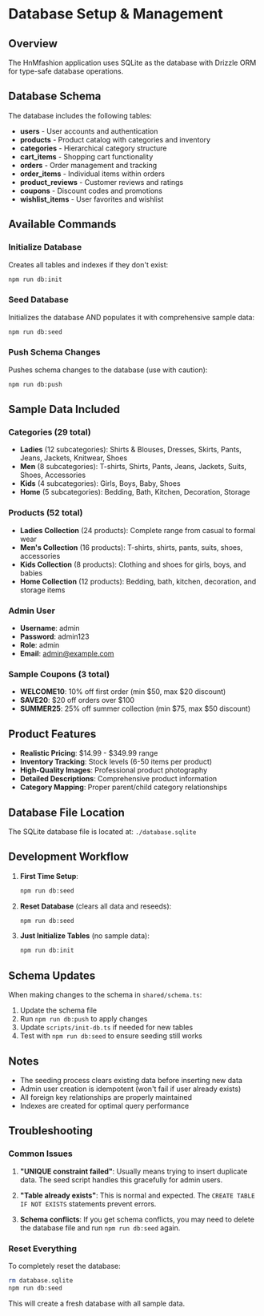 # Database Setup & Management

## Overview
The HnMfashion application uses SQLite as the database with Drizzle ORM for type-safe database operations.

## Database Schema
The database includes the following tables:
- **users** - User accounts and authentication
- **products** - Product catalog with categories and inventory
- **categories** - Hierarchical category structure
- **cart_items** - Shopping cart functionality
- **orders** - Order management and tracking
- **order_items** - Individual items within orders
- **product_reviews** - Customer reviews and ratings
- **coupons** - Discount codes and promotions
- **wishlist_items** - User favorites and wishlist

## Available Commands

### Initialize Database
Creates all tables and indexes if they don't exist:
```bash
npm run db:init
```

### Seed Database
Initializes the database AND populates it with comprehensive sample data:
```bash
npm run db:seed
```

### Push Schema Changes
Pushes schema changes to the database (use with caution):
```bash
npm run db:push
```

## Sample Data Included

### Categories (29 total)
- **Ladies** (12 subcategories): Shirts & Blouses, Dresses, Skirts, Pants, Jeans, Jackets, Knitwear, Shoes
- **Men** (8 subcategories): T-shirts, Shirts, Pants, Jeans, Jackets, Suits, Shoes, Accessories  
- **Kids** (4 subcategories): Girls, Boys, Baby, Shoes
- **Home** (5 subcategories): Bedding, Bath, Kitchen, Decoration, Storage

### Products (52 total)
- **Ladies Collection** (24 products): Complete range from casual to formal wear
- **Men's Collection** (16 products): T-shirts, shirts, pants, suits, shoes, accessories
- **Kids Collection** (8 products): Clothing and shoes for girls, boys, and babies
- **Home Collection** (12 products): Bedding, bath, kitchen, decoration, and storage items

### Admin User
- **Username**: admin
- **Password**: admin123
- **Role**: admin
- **Email**: admin@example.com

### Sample Coupons (3 total)
- **WELCOME10**: 10% off first order (min $50, max $20 discount)
- **SAVE20**: $20 off orders over $100
- **SUMMER25**: 25% off summer collection (min $75, max $50 discount)

## Product Features
- **Realistic Pricing**: $14.99 - $349.99 range
- **Inventory Tracking**: Stock levels (6-50 items per product)
- **High-Quality Images**: Professional product photography
- **Detailed Descriptions**: Comprehensive product information
- **Category Mapping**: Proper parent/child category relationships

## Database File Location
The SQLite database file is located at: `./database.sqlite`

## Development Workflow

1. **First Time Setup**:
   ```bash
   npm run db:seed
   ```

2. **Reset Database** (clears all data and reseeds):
   ```bash
   npm run db:seed
   ```

3. **Just Initialize Tables** (no sample data):
   ```bash
   npm run db:init
   ```

## Schema Updates
When making changes to the schema in `shared/schema.ts`:

1. Update the schema file
2. Run `npm run db:push` to apply changes
3. Update `scripts/init-db.ts` if needed for new tables
4. Test with `npm run db:seed` to ensure seeding still works

## Notes
- The seeding process clears existing data before inserting new data
- Admin user creation is idempotent (won't fail if user already exists)
- All foreign key relationships are properly maintained
- Indexes are created for optimal query performance

## Troubleshooting

### Common Issues
1. **"UNIQUE constraint failed"**: Usually means trying to insert duplicate data. The seed script handles this gracefully for admin users.

2. **"Table already exists"**: This is normal and expected. The `CREATE TABLE IF NOT EXISTS` statements prevent errors.

3. **Schema conflicts**: If you get schema conflicts, you may need to delete the database file and run `npm run db:seed` again.

### Reset Everything
To completely reset the database:
```bash
rm database.sqlite
npm run db:seed
```

This will create a fresh database with all sample data.
